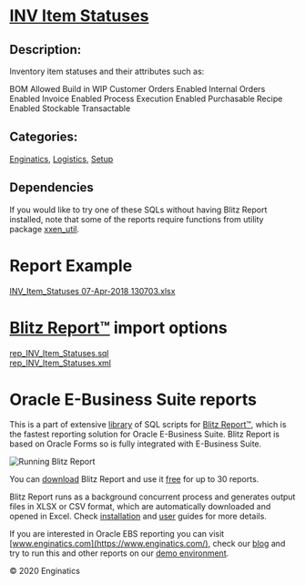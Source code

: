 # [INV Item Statuses](https://www.enginatics.com/reports/inv-item-statuses(6)/)
## Description: 
Inventory item statuses and their attributes such as:

BOM Allowed
Build in WIP
Customer Orders Enabled
Internal Orders Enabled
Invoice Enabled
Process Execution Enabled
Purchasable
Recipe Enabled
Stockable
Transactable
## Categories: 
[Enginatics](https://www.enginatics.com/library/?pg=1&category[]=Enginatics), [Logistics](https://www.enginatics.com/library/?pg=1&category[]=Logistics), [Setup](https://www.enginatics.com/library/?pg=1&category[]=Setup)
## Dependencies
If you would like to try one of these SQLs without having Blitz Report installed, note that some of the reports require functions from utility package [xxen_util](https://www.enginatics.com/xxen_util/true).
# Report Example
[INV_Item_Statuses 07-Apr-2018 130703.xlsx](https://www.enginatics.com/example/inv-item-statuses(6)/)
# [Blitz Report™](https://www.enginatics.com/blitz-report/) import options
[rep_INV_Item_Statuses.sql](https://www.enginatics.com/export/inv-item-statuses(6)/)\
[rep_INV_Item_Statuses.xml](https://www.enginatics.com/xml/inv-item-statuses(6)/)
# Oracle E-Business Suite reports

This is a part of extensive [library](https://www.enginatics.com/library/) of SQL scripts for [Blitz Report™](https://www.enginatics.com/blitz-report/), which is the fastest reporting solution for Oracle E-Business Suite. Blitz Report is based on Oracle Forms so is fully integrated with E-Business Suite. 

![Running Blitz Report](https://www.enginatics.com/wp-content/uploads/2018/01/Running-blitz-report.png) 

You can [download](https://www.enginatics.com/download/) Blitz Report and use it [free](https://www.enginatics.com/pricing/) for up to 30 reports. 

Blitz Report runs as a background concurrent process and generates output files in XLSX or CSV format, which are automatically downloaded and opened in Excel. Check [installation](https://www.enginatics.com/installation-guide/) and [user](https://www.enginatics.com/user-guide/) guides for more details.

If you are interested in Oracle EBS reporting you can visit [www.enginatics.com](https://www.enginatics.com/), check our [blog](https://www.enginatics.com/blog/) and try to run this and other reports on our [demo environment](http://demo.enginatics.com/).

© 2020 Enginatics